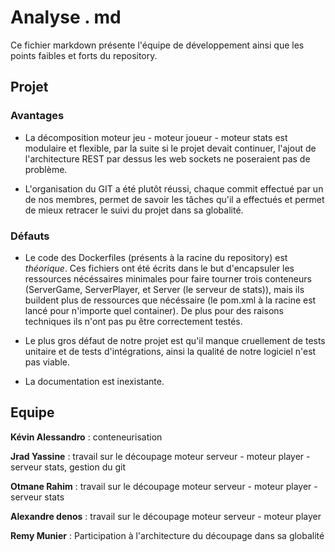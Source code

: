 # Analyse . md

Ce fichier markdown présente l'équipe de développement ainsi que les points faibles et forts du repository.

## Projet
### Avantages

- La décomposition moteur jeu - moteur joueur - moteur stats est modulaire et flexible, par la suite si le projet devait continuer, l'ajout de l'architecture REST par dessus les web sockets ne poseraient pas de problème.

- L'organisation du GIT a été plutôt réussi, chaque commit effectué par un de nos membres, permet de savoir
 les tâches qu'il a effectués et permet de mieux retracer le suivi du projet dans sa globalité.


### Défauts

- Le code des Dockerfiles (présents à la racine du repository) est *théorique*. Ces fichiers ont été écrits dans le but d'encapsuler les ressources nécéssaires
minimales pour faire tourner trois conteneurs (ServerGame, ServerPlayer, et Server (le serveur de stats)), mais ils buildent plus 
de ressources que nécéssaire (le pom.xml à la racine est lancé pour n'importe quel container). De plus pour des raisons techniques ils n'ont pas pu être correctement testés.

- Le plus gros défaut de notre projet est qu'il manque cruellement de tests unitaire et de tests d'intégrations, ainsi la qualité de notre logiciel n'est pas viable.

- La documentation est inexistante.

## Equipe

**Kévin Alessandro** : conteneurisation

**Jrad Yassine** : travail sur le découpage moteur serveur - moteur player - serveur stats, gestion du git

**Otmane Rahim** : travail sur le  découpage moteur serveur - moteur player - serveur stats

**Alexandre denos** : travail sur le découpage moteur serveur - moteur player 

**Remy Munier** : Participation à l'architecture du découpage dans sa globalité 
